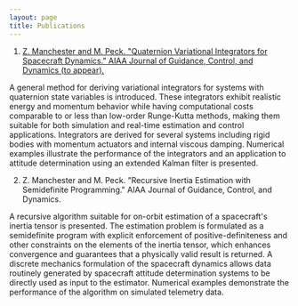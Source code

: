 ```yaml
---
layout: page
title: Publications
---
```


1. [Z. Manchester and M. Peck. "Quaternion Variational Integrators for Spacecraft Dynamics." AIAA Journal of Guidance, Control, and Dynamics (to appear).](/papers/Variational_Integrator.pdf)
<div class="message">
  A general method for deriving variational integrators for systems with quaternion state variables is introduced. These integrators exhibit realistic energy and momentum behavior while having computational costs comparable to or less than low-order Runge-Kutta methods, making them suitable for both simulation and real-time estimation and control applications. Integrators are derived for several systems including rigid bodies with momentum actuators and internal viscous damping. Numerical examples illustrate the performance of the integrators and an application to attitude determination using an extended Kalman filter is presented.
</div>

2. Z. Manchester and M. Peck. "Recursive Inertia Estimation with Semidefinite Programming." AIAA Journal of Guidance, Control, and Dynamics.
<div class="message">
  A recursive algorithm suitable for on-orbit estimation of a spacecraft's inertia tensor is presented. The estimation problem is formulated as a semidefinite program with explicit enforcement of positive-definiteness and other constraints on the elements of the inertia tensor, which enhances convergence and guarantees that a physically valid result is returned. A discrete mechanics formulation of the spacecraft dynamics allows data routinely generated by spacecraft attitude determination systems to be directly used as input to the estimator. Numerical examples demonstrate the performance of the algorithm on simulated telemetry data.
</div>
